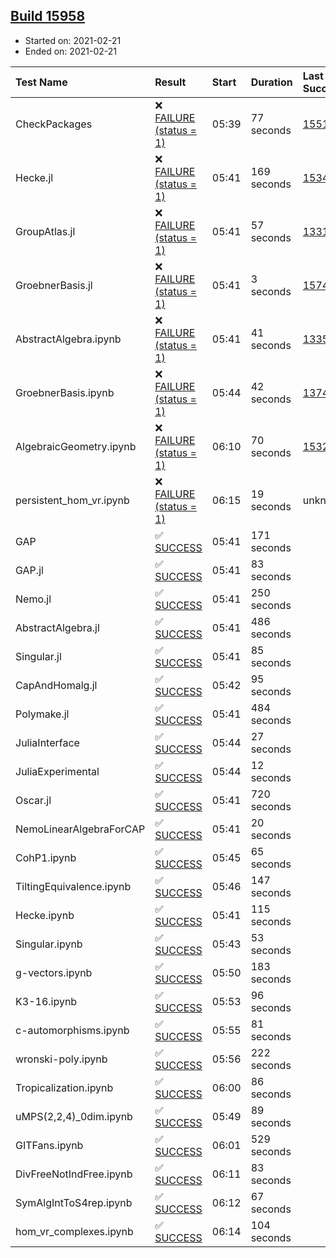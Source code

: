 ## [Build 15958](https://oscarci.mathematik.uni-kl.de/job/oscar/15958/)

* Started on: 2021-02-21
* Ended on: 2021-02-21

| Test Name    | Result | Start | Duration | Last Success | First Failure |
|:-------------|:-------|:------|:---------|:-------------|:--------------|
| CheckPackages | ❌ [FAILURE (status = 1)](https://oscarci.mathematik.uni-kl.de/job/oscar/15958/artifact/logs/build-15958/CheckPackages.log) | 05:39 | 77 seconds | [15514](https://oscarci.mathematik.uni-kl.de/job/oscar/15514/) | [15515](https://oscarci.mathematik.uni-kl.de/job/oscar/15515/) |
| Hecke.jl | ❌ [FAILURE (status = 1)](https://oscarci.mathematik.uni-kl.de/job/oscar/15958/artifact/logs/build-15958/Hecke.jl.log) | 05:41 | 169 seconds | [15344](https://oscarci.mathematik.uni-kl.de/job/oscar/15344/) | [15348](https://oscarci.mathematik.uni-kl.de/job/oscar/15348/) |
| GroupAtlas.jl | ❌ [FAILURE (status = 1)](https://oscarci.mathematik.uni-kl.de/job/oscar/15958/artifact/logs/build-15958/GroupAtlas.jl.log) | 05:41 | 57 seconds | [13311](https://oscarci.mathematik.uni-kl.de/job/oscar/13311/) | [13312](https://oscarci.mathematik.uni-kl.de/job/oscar/13312/) |
| GroebnerBasis.jl | ❌ [FAILURE (status = 1)](https://oscarci.mathematik.uni-kl.de/job/oscar/15958/artifact/logs/build-15958/GroebnerBasis.jl.log) | 05:41 | 3 seconds | [15745](https://oscarci.mathematik.uni-kl.de/job/oscar/15745/) | [15746](https://oscarci.mathematik.uni-kl.de/job/oscar/15746/) |
| AbstractAlgebra.ipynb | ❌ [FAILURE (status = 1)](https://oscarci.mathematik.uni-kl.de/job/oscar/15958/artifact/logs/build-15958/AbstractAlgebra.ipynb.log) | 05:41 | 41 seconds | [13355](https://oscarci.mathematik.uni-kl.de/job/oscar/13355/) | [13356](https://oscarci.mathematik.uni-kl.de/job/oscar/13356/) |
| GroebnerBasis.ipynb | ❌ [FAILURE (status = 1)](https://oscarci.mathematik.uni-kl.de/job/oscar/15958/artifact/logs/build-15958/GroebnerBasis.ipynb.log) | 05:44 | 42 seconds | [13748](https://oscarci.mathematik.uni-kl.de/job/oscar/13748/) | [13749](https://oscarci.mathematik.uni-kl.de/job/oscar/13749/) |
| AlgebraicGeometry.ipynb | ❌ [FAILURE (status = 1)](https://oscarci.mathematik.uni-kl.de/job/oscar/15958/artifact/logs/build-15958/AlgebraicGeometry.ipynb.log) | 06:10 | 70 seconds | [15322](https://oscarci.mathematik.uni-kl.de/job/oscar/15322/) | [15323](https://oscarci.mathematik.uni-kl.de/job/oscar/15323/) |
| persistent_hom_vr.ipynb | ❌ [FAILURE (status = 1)](https://oscarci.mathematik.uni-kl.de/job/oscar/15958/artifact/logs/build-15958/persistent_hom_vr.ipynb.log) | 06:15 | 19 seconds | unknown | unknown |
| GAP | ✅ [SUCCESS](https://oscarci.mathematik.uni-kl.de/job/oscar/15958/artifact/logs/build-15958/GAP.log) | 05:41 | 171 seconds |  |  |
| GAP.jl | ✅ [SUCCESS](https://oscarci.mathematik.uni-kl.de/job/oscar/15958/artifact/logs/build-15958/GAP.jl.log) | 05:41 | 83 seconds |  |  |
| Nemo.jl | ✅ [SUCCESS](https://oscarci.mathematik.uni-kl.de/job/oscar/15958/artifact/logs/build-15958/Nemo.jl.log) | 05:41 | 250 seconds |  |  |
| AbstractAlgebra.jl | ✅ [SUCCESS](https://oscarci.mathematik.uni-kl.de/job/oscar/15958/artifact/logs/build-15958/AbstractAlgebra.jl.log) | 05:41 | 486 seconds |  |  |
| Singular.jl | ✅ [SUCCESS](https://oscarci.mathematik.uni-kl.de/job/oscar/15958/artifact/logs/build-15958/Singular.jl.log) | 05:41 | 85 seconds |  |  |
| CapAndHomalg.jl | ✅ [SUCCESS](https://oscarci.mathematik.uni-kl.de/job/oscar/15958/artifact/logs/build-15958/CapAndHomalg.jl.log) | 05:42 | 95 seconds |  |  |
| Polymake.jl | ✅ [SUCCESS](https://oscarci.mathematik.uni-kl.de/job/oscar/15958/artifact/logs/build-15958/Polymake.jl.log) | 05:41 | 484 seconds |  |  |
| JuliaInterface | ✅ [SUCCESS](https://oscarci.mathematik.uni-kl.de/job/oscar/15958/artifact/logs/build-15958/JuliaInterface.log) | 05:44 | 27 seconds |  |  |
| JuliaExperimental | ✅ [SUCCESS](https://oscarci.mathematik.uni-kl.de/job/oscar/15958/artifact/logs/build-15958/JuliaExperimental.log) | 05:44 | 12 seconds |  |  |
| Oscar.jl | ✅ [SUCCESS](https://oscarci.mathematik.uni-kl.de/job/oscar/15958/artifact/logs/build-15958/Oscar.jl.log) | 05:41 | 720 seconds |  |  |
| NemoLinearAlgebraForCAP | ✅ [SUCCESS](https://oscarci.mathematik.uni-kl.de/job/oscar/15958/artifact/logs/build-15958/NemoLinearAlgebraForCAP.log) | 05:41 | 20 seconds |  |  |
| CohP1.ipynb | ✅ [SUCCESS](https://oscarci.mathematik.uni-kl.de/job/oscar/15958/artifact/logs/build-15958/CohP1.ipynb.log) | 05:45 | 65 seconds |  |  |
| TiltingEquivalence.ipynb | ✅ [SUCCESS](https://oscarci.mathematik.uni-kl.de/job/oscar/15958/artifact/logs/build-15958/TiltingEquivalence.ipynb.log) | 05:46 | 147 seconds |  |  |
| Hecke.ipynb | ✅ [SUCCESS](https://oscarci.mathematik.uni-kl.de/job/oscar/15958/artifact/logs/build-15958/Hecke.ipynb.log) | 05:41 | 115 seconds |  |  |
| Singular.ipynb | ✅ [SUCCESS](https://oscarci.mathematik.uni-kl.de/job/oscar/15958/artifact/logs/build-15958/Singular.ipynb.log) | 05:43 | 53 seconds |  |  |
| g-vectors.ipynb | ✅ [SUCCESS](https://oscarci.mathematik.uni-kl.de/job/oscar/15958/artifact/logs/build-15958/g-vectors.ipynb.log) | 05:50 | 183 seconds |  |  |
| K3-16.ipynb | ✅ [SUCCESS](https://oscarci.mathematik.uni-kl.de/job/oscar/15958/artifact/logs/build-15958/K3-16.ipynb.log) | 05:53 | 96 seconds |  |  |
| c-automorphisms.ipynb | ✅ [SUCCESS](https://oscarci.mathematik.uni-kl.de/job/oscar/15958/artifact/logs/build-15958/c-automorphisms.ipynb.log) | 05:55 | 81 seconds |  |  |
| wronski-poly.ipynb | ✅ [SUCCESS](https://oscarci.mathematik.uni-kl.de/job/oscar/15958/artifact/logs/build-15958/wronski-poly.ipynb.log) | 05:56 | 222 seconds |  |  |
| Tropicalization.ipynb | ✅ [SUCCESS](https://oscarci.mathematik.uni-kl.de/job/oscar/15958/artifact/logs/build-15958/Tropicalization.ipynb.log) | 06:00 | 86 seconds |  |  |
| uMPS(2,2,4)_0dim.ipynb | ✅ [SUCCESS](https://oscarci.mathematik.uni-kl.de/job/oscar/15958/artifact/logs/build-15958/uMPS-2-2-4-_0dim.ipynb.log) | 05:49 | 89 seconds |  |  |
| GITFans.ipynb | ✅ [SUCCESS](https://oscarci.mathematik.uni-kl.de/job/oscar/15958/artifact/logs/build-15958/GITFans.ipynb.log) | 06:01 | 529 seconds |  |  |
| DivFreeNotIndFree.ipynb | ✅ [SUCCESS](https://oscarci.mathematik.uni-kl.de/job/oscar/15958/artifact/logs/build-15958/DivFreeNotIndFree.ipynb.log) | 06:11 | 83 seconds |  |  |
| SymAlgIntToS4rep.ipynb | ✅ [SUCCESS](https://oscarci.mathematik.uni-kl.de/job/oscar/15958/artifact/logs/build-15958/SymAlgIntToS4rep.ipynb.log) | 06:12 | 67 seconds |  |  |
| hom_vr_complexes.ipynb | ✅ [SUCCESS](https://oscarci.mathematik.uni-kl.de/job/oscar/15958/artifact/logs/build-15958/hom_vr_complexes.ipynb.log) | 06:14 | 104 seconds |  |  |
